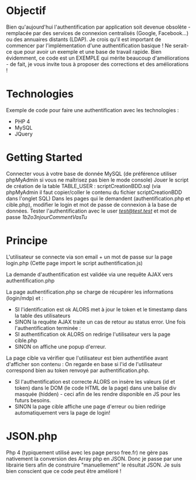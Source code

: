 # Objectif

Bien qu'aujourd'hui l'authentification par application soit devenue obsolète - remplacée par des services de connexion centralisés (Google, Facebook...) ou des annuaires distants (LDAP). Je crois qu'il est important de commencer par l'implémentation d'une authentification basique ! Ne serait-ce que pour avoir un exemple et une base de travail rapide.
Bien évidemment, ce code est un EXEMPLE qui mérite beaucoup d'améliorations - de fait, je vous invite tous à proposer des corrections et des améliorations !

# Technologies
Exemple de code pour faire une authentification avec les technologies :
- PHP 4
- MySQL
- JQuery

# Getting Started

Connecter vous à votre base de donnée MySQL (de préférence utiliser phpMyAdmin si vous ne maîtrisez pas bien le mode console)
Jouer le script de création de la table TABLE_USER : scriptCreationBDD.sql (via phpMyAdmin il faut copier/coller le contenu du fichier scriptCreationBDD dans l'onglet SQL)
Dans les pages qui le demandent (authentification.php et cible.php), modifier le login et mot de passe de connexion à la base de données.
Tester l'authentification avec le user *test@test.test* et mot de passe *1b2o3njourCommentVasTu*

# Principe

L'utilisateur se connecte via son email + un mot de passe sur la page login.php
(Cette page import le script authentification.js)

La demande d'authentification est validée via une requête AJAX vers authentification.php

La page authentification.php se charge de récupérer les informations (login/mdp) et :
- SI l'identification est ok ALORS met à jour le token et le timestamp dans la table des utilisateurs
- SINON la requête AJAX traite un cas de retour au status error.
Une fois l'authentification terminée :
- SI authentification ok ALORS on redirige l'utilisateur vers la page cible.php 
- SINON on affiche une popup d'erreur.

La page cible va vérifier que l'utilisateur est bien authentifiée avant d'afficher son contenu : On regarde en base si l'id de l'utilisateur correspond bien au token renvoyé par authentification.php.
- SI l'authentification est correcte ALORS on insère les valeurs (id et token) dans le DOM (le code HTML de la page) dans une balise div masquée (hidden) - ceci afin de les rendre disponible en JS pour les futurs besoins.
- SINON la page cible affiche une page d'erreur ou bien redirige automatiquement vers la page de login!

# JSON.php

Php 4 (typiquement utilisé avec les page perso free.fr) ne gère pas nativement la conversion des Array php en JSON.
Donc je passe par une librairie tiers afin de construire "manuellement" le résultat JSON. Je suis bien conscient que ce code peut être amélioré !

